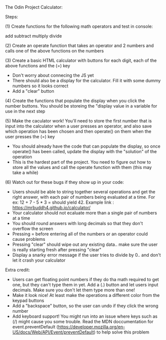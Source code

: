 The Odin Project
Calculator:

Steps: 

(1) Create functions for the following math operators and test in console:

add
subtract
multiply
divide

(2) Create an operate function that takes an operator and 2 numbers and calls one of the above functions on the numbers

(3) Create a basic HTML calculator with buttons for each digit, each of the above functions and the (=) key
- Don't worry about connecing the JS yet
- There should also be a display for the calculator. Fill it with some dummy numbers so it looks correct
- Add a "clear" button

(4) Create the functions that populate the display when you click the number buttons. You should be storeing the "display value in a variable for use in the next step

(5) Make the caculator work! You'll need to store the first number that is input into the calculator when a user presses an operator, and also save which operation has been chosen and then operate() on them when the user presses the (=) key
- You should already have the code that can populate the display, so once operate() has been called, update the display with the "solution" of the operation
- This is the hardest part of the project. You need to figure out how to store all the values and call the operate function with them (this may take a while)

(6) Watch out for these bugs if they show up in your code:
- Users should be able to string together several operations and get the right answer, with each pair of numbers being evaluated at a time. For ex: 12 + 7 - 5 * 3 = should yield 42. Example link : https://mrbuddh4.github.io/calculator/
- Your calculator should not ecaluate more than a single pair of numbers at a time 
- You should round answers with long decimals so that they don't overflow the screen
- Pressing = before entering all of the numbers or an operator could cause problems
- Pressing "clear" should wipe out any existing data.. make sure the user is really starting fresh after pressing "clear"
- Display a snarky error message if the user tries to divide by 0.. and don't let it crash your calculator

Extra credit:
- Users can get floating point numbers if they do tha math required to get one, but they can't type them in yet. Add a (.) button and let users input decimals. Make sure you don't let them type more than one!
- Make it look nice! At least make the operations a different color from the keypad buttons
- Add a "backspace" button, so the user can undo if they click the wrong number
- Add keyboard support! You might run into an issue where keys such as (/) might cause you some trouble. Read the MDN doccumentation for event.preventDefault (https://developer.mozilla.org/en-US/docs/Web/API/Event/preventDefault) to help solve this problem